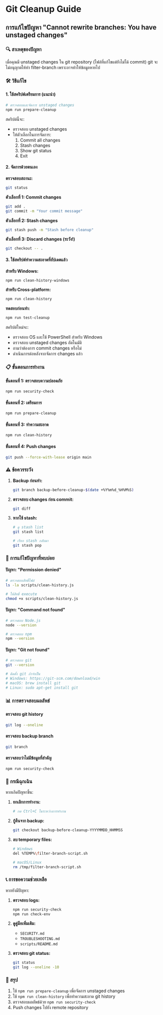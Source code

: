 # Git Cleanup Guide

## การแก้ไขปัญหา "Cannot rewrite branches: You have unstaged changes"

### 🔍 สาเหตุของปัญหา

เมื่อคุณมี unstaged changes ใน git repository (ไฟล์ที่แก้ไขแต่ยังไม่ได้ commit) git จะไม่อนุญาตให้ทำ filter-branch เพราะอาจทำให้ข้อมูลหายไป

### 🛠️ วิธีแก้ไข

#### 1. ใช้สคริปต์เตรียมการ (แนะนำ)

```bash
# ตรวจสอบและจัดการ unstaged changes
npm run prepare-cleanup
```

สคริปต์นี้จะ:
- ตรวจสอบ unstaged changes
- ให้ตัวเลือกในการจัดการ:
  1. Commit all changes
  2. Stash changes
  3. Show git status
  4. Exit

#### 2. จัดการด้วยตนเอง

**ตรวจสอบสถานะ:**
```bash
git status
```

**ตัวเลือกที่ 1: Commit changes**
```bash
git add .
git commit -m "Your commit message"
```

**ตัวเลือกที่ 2: Stash changes**
```bash
git stash push -m "Stash before cleanup"
```

**ตัวเลือกที่ 3: Discard changes (ระวัง!)**
```bash
git checkout -- .
```

#### 3. ใช้สคริปต์ทำความสะอาดที่อัปเดตแล้ว

**สำหรับ Windows:**
```bash
npm run clean-history-windows
```

**สำหรับ Cross-platform:**
```bash
npm run clean-history
```

**ทดสอบก่อนทำ:**
```bash
npm run test-cleanup
```

สคริปต์ใหม่จะ:
- ตรวจสอบ OS และใช้ PowerShell สำหรับ Windows
- ตรวจสอบ unstaged changes อัตโนมัติ
- ถามว่าต้องการ commit changes หรือไม่
- ดำเนินการต่อหลังจากจัดการ changes แล้ว

### 📋 ขั้นตอนการทำงาน

#### ขั้นตอนที่ 1: ตรวจสอบความปลอดภัย
```bash
npm run security-check
```

#### ขั้นตอนที่ 2: เตรียมการ
```bash
npm run prepare-cleanup
```

#### ขั้นตอนที่ 3: ทำความสะอาด
```bash
npm run clean-history
```

#### ขั้นตอนที่ 4: Push changes
```bash
git push --force-with-lease origin main
```

### ⚠️ ข้อควรระวัง

1. **Backup ก่อนทำ:**
   ```bash
   git branch backup-before-cleanup-$(date +%Y%m%d_%H%M%S)
   ```

2. **ตรวจสอบ changes ก่อน commit:**
   ```bash
   git diff
   ```

3. **หากใช้ stash:**
   ```bash
   # ดู stash list
   git stash list
   
   # เรียก stash กลับมา
   git stash pop
   ```

### 🔧 การแก้ไขปัญหาที่พบบ่อย

#### ปัญหา: "Permission denied"
```bash
# ตรวจสอบสิทธิ์ไฟล์
ls -la scripts/clean-history.js

# ให้สิทธิ์ execute
chmod +x scripts/clean-history.js
```

#### ปัญหา: "Command not found"
```bash
# ตรวจสอบ Node.js
node --version

# ตรวจสอบ npm
npm --version
```

#### ปัญหา: "Git not found"
```bash
# ตรวจสอบ git
git --version

# ติดตั้ง git ถ้าจำเป็น
# Windows: https://git-scm.com/download/win
# macOS: brew install git
# Linux: sudo apt-get install git
```

### 📊 การตรวจสอบผลลัพธ์

#### ตรวจสอบ git history
```bash
git log --oneline
```

#### ตรวจสอบ backup branch
```bash
git branch
```

#### ตรวจสอบว่าไม่มีข้อมูลที่สำคัญ
```bash
npm run security-check
```

### 🚨 กรณีฉุกเฉิน

หากเกิดปัญหาขึ้น:

1. **ยกเลิกการทำงาน:**
   ```bash
   # กด Ctrl+C ในระหว่างการทำงาน
   ```

2. **กู้คืนจาก backup:**
   ```bash
   git checkout backup-before-cleanup-YYYYMMDD_HHMMSS
   ```

3. **ลบ temporary files:**
   ```bash
   # Windows
   del %TEMP%\filter-branch-script.sh
   
   # macOS/Linux
   rm /tmp/filter-branch-script.sh
   ```

### 📞 การขอความช่วยเหลือ

หากยังมีปัญหา:

1. **ตรวจสอบ logs:**
   ```bash
   npm run security-check
   npm run check-env
   ```

2. **ดูคู่มือเพิ่มเติม:**
   - `SECURITY.md`
   - `TROUBLESHOOTING.md`
   - `scripts/README.md`

3. **ตรวจสอบ git status:**
   ```bash
   git status
   git log --oneline -10
   ```

### 🎯 สรุป

1. ใช้ `npm run prepare-cleanup` เพื่อจัดการ unstaged changes
2. ใช้ `npm run clean-history` เพื่อทำความสะอาด git history
3. ตรวจสอบผลลัพธ์ด้วย `npm run security-check`
4. Push changes ไปยัง remote repository 